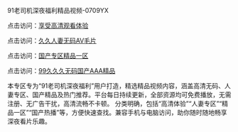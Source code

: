 91老司机深夜福利精品视频-0709YX

点击访问：<a href="https://heiliaozj3tjd.pages.dev">享受高清观看体验</a>

点击访问：<a href="https://heiliaoe8ajia.pages.dev">久久人妻无码AⅤ毛片</a>

点击访问：<a href="https://heiliaoxqkkct.pages.dev">国产专区精品一区</a>

点击访问：<a href="https://heiliaoxwd5i8.pages.dev">99久久久无码国产AAA精品</a>

本专区专为“91老司机深夜福利”用户打造，精选精品视频内容，涵盖高清无码、人妻专区、国产精品及热门推荐。平台每日持续更新，全部资源均可免费播放，无需注册、无广告干扰，高清流畅不卡顿。 分类明确，包括“高清体验”“人妻专区”“精品一区”“国产热播”等，方便快速查找。兼容手机与电脑访问，助你随时随地畅享深夜看片乐趣。

<span style="display:none;">[Canonical link](https://github.com/mot20250710/so1 ）</span>
